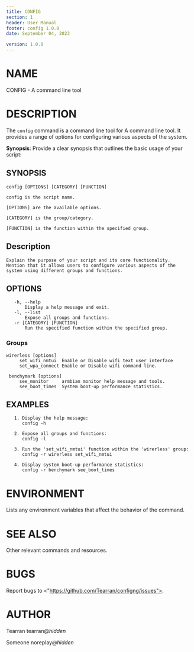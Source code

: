 ```yaml
---
title: CONFIG
section: 1
header: User Manual
footer: config 1.0.0
date: September 04, 2023

version: 1.0.0
---
```


# NAME

CONFIG - A command line tool

# DESCRIPTION

The `config` command is a command line tool for A command line tool. It provides a range of options for configuring various aspects of the system.

**Synopsis**: Provide a clear synopsis that outlines the basic usage of your script:

## SYNOPSIS

    config [OPTIONS] [CATEGORY] [FUNCTION]

    config is the script name.

    [OPTIONS] are the available options.

    [CATEGORY] is the group/category.

    [FUNCTION] is the function within the specified group.

## Description
    Explain the purpose of your script and its core functionality.
    Mention that it allows users to configure various aspects of the system using different groups and functions.

## OPTIONS
       -h, --help
           Display a help message and exit.
       -l, --list
           Expose all groups and functions.
       -r [CATEGORY] [FUNCTION]
           Run the specified function within the specified group.

### Groups

    wirerless [options]
         set_wifi_nmtui  Enable or Disable wifi text user interface
         set_wpa_connect Enable or Disable wifi command line.

     benchymark [options]
         see_monitor     armbian monitor help message and tools.
         see_boot_times  System boot-up performance statistics.

## EXAMPLES
       1. Display the help message:
          config -h

       2. Expose all groups and functions:
          config -l

       3. Run the 'set_wifi_nmtui' function within the 'wirerless' group:
          config -r wirerless set_wifi_nmtui

       4. Display system boot-up performance statistics:
          config -r benchymark see_boot_times

# ENVIRONMENT

Lists any environment variables that affect the behavior of the command.

# SEE ALSO

Other relevant commands and resources.

# BUGS

Report bugs to <"https://github.com/Tearran/configng/issues">.

# AUTHOR

 Tearran tearran@*hidden*

 Someone noreplay@*hidden*

